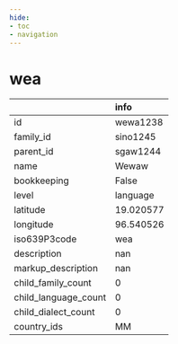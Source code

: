 ```yaml
---
hide:
- toc
- navigation
---
```

# wea
|                      | info      |
|:---------------------|:----------|
| id                   | wewa1238  |
| family_id            | sino1245  |
| parent_id            | sgaw1244  |
| name                 | Wewaw     |
| bookkeeping          | False     |
| level                | language  |
| latitude             | 19.020577 |
| longitude            | 96.540526 |
| iso639P3code         | wea       |
| description          | nan       |
| markup_description   | nan       |
| child_family_count   | 0         |
| child_language_count | 0         |
| child_dialect_count  | 0         |
| country_ids          | MM        |